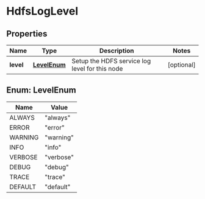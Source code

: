 
# HdfsLogLevel

## Properties
Name | Type | Description | Notes
------------ | ------------- | ------------- | -------------
**level** | [**LevelEnum**](#LevelEnum) | Setup the HDFS service log level for this node |  [optional]


<a name="LevelEnum"></a>
## Enum: LevelEnum
Name | Value
---- | -----
ALWAYS | &quot;always&quot;
ERROR | &quot;error&quot;
WARNING | &quot;warning&quot;
INFO | &quot;info&quot;
VERBOSE | &quot;verbose&quot;
DEBUG | &quot;debug&quot;
TRACE | &quot;trace&quot;
DEFAULT | &quot;default&quot;




